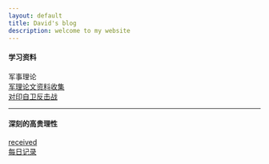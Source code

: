 ```yaml
---
layout: default
title: David's blog
description: welcome to my website
---
```

#### 学习资料
军事理论<br>
[军理论文资料收集](_posts/2020-11-15-resource.md)<br>
[对印自卫反击战](_posts/2020-11-15-India.md)
<br>

---
#### 深刻的高贵理性
[received]()<br>
[每日记录](diary.md)
